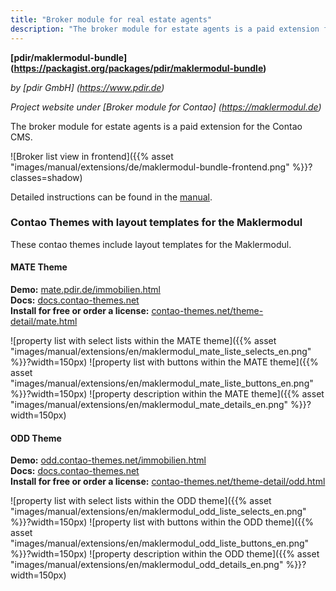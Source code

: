 ```yaml
---
title: "Broker module for real estate agents"
description: "The broker module for estate agents is a paid extension for the Contao CMS."
---
```


**[pdir/maklermodul-bundle] (https://packagist.org/packages/pdir/maklermodul-bundle)**

_by [pdir GmbH] (https://www.pdir.de)_

_Project website under [Broker module for Contao] (https://maklermodul.de)_

The broker module for estate agents is a paid extension for the Contao CMS.

![Broker list view in frontend]({{% asset "images/manual/extensions/de/maklermodul-bundle-frontend.png" %}}?classes=shadow)

Detailed instructions can be found in the [manual](https://docs.pdir.de/#/maklermodul/index).

### Contao Themes with layout templates for the Maklermodul

These contao themes include layout templates for the Maklermodul.

#### MATE Theme

**Demo:** [mate.pdir.de/immobilien.html](https://mate.pdir.de/immobilien.html)  
**Docs:** [docs.contao-themes.net](https://docs.contao-themes.net/#/mate_theme/maklermodul)  
**Install for free or order a license:** [contao-themes.net/theme-detail/mate.html](https://contao-themes.net/theme-detail/mate.html)  

![property list with select lists within the MATE theme]({{% asset "images/manual/extensions/en/maklermodul_mate_liste_selects_en.png" %}}?width=150px) 
![property list with buttons within the MATE theme]({{% asset "images/manual/extensions/en/maklermodul_mate_liste_buttons_en.png" %}}?width=150px) 
![property description within the MATE theme]({{% asset "images/manual/extensions/en/maklermodul_mate_details_en.png" %}}?width=150px)

#### ODD Theme

**Demo:** [odd.contao-themes.net/immobilien.html](https://odd.contao-themes.net/immobilien.html)  
**Docs:** [docs.contao-themes.net](https://docs.contao-themes.net/#/odd_theme/odd-maklermodul)  
**Install for free or order a license:** [contao-themes.net/theme-detail/odd.html](https://contao-themes.net/theme-detail/odd.html)  

![property list with select lists within the ODD theme]({{% asset "images/manual/extensions/en/maklermodul_odd_liste_selects_en.png" %}}?width=150px) 
![property list with buttons within the ODD theme]({{% asset "images/manual/extensions/en/maklermodul_odd_liste_buttons_en.png" %}}?width=150px) 
![property description within the ODD theme]({{% asset "images/manual/extensions/en/maklermodul_odd_details_en.png" %}}?width=150px)
